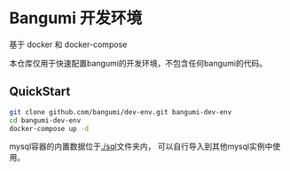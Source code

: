 # Bangumi 开发环境

基于 docker 和 docker-compose

本仓库仅用于快速配置bangumi的开发环境，不包含任何bangumi的代码。

## QuickStart

```bash
git clone github.com/bangumi/dev-env.git bangumi-dev-env
cd bangumi-dev-env
docker-compose up -d
```


mysql容器的内置数据位于[./sql](https://github.com/bangumi/dev-env/tree/master/sql)文件夹内，
可以自行导入到其他mysql实例中使用。
